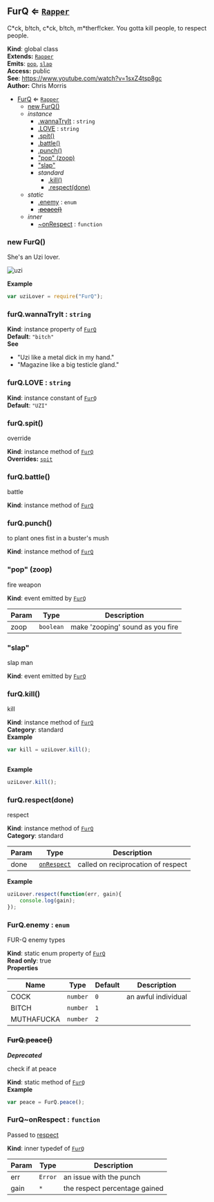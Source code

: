 <a name="FurQ"></a>
## FurQ ⇐ <code>[Rapper](#Rapper)</code>
C\*ck, b!tch, c\*ck, b!tch, m\*therf!cker. You gotta kill people, to respect people.

**Kind**: global class  
**Extends:** <code>[Rapper](#Rapper)</code>  
**Emits**: <code>[pop](#FurQ#event_pop)</code>, <code>[slap](#FurQ#event_slap)</code>  
**Access:** public  
**See**: https://www.youtube.com/watch?v=1sxZ4tsp8gc  
**Author:** Chris Morris  

* [FurQ](#FurQ) ⇐ <code>[Rapper](#Rapper)</code>
  * [new FurQ()](#new_FurQ_new)
  * _instance_
    * [.wannaTryIt](#FurQ#wannaTryIt) : <code>string</code>
    * [.LOVE](#FurQ#LOVE) : <code>string</code>
    * [.spit()](#FurQ#spit)
    * [.battle()](#Rapper#battle)
    * [.punch()](#FurQ#punch)
    * ["pop" (zoop)](#FurQ#event_pop)
    * ["slap"](#FurQ#event_slap)
    * _standard_
      * [.kill()](#FurQ#kill)
      * [.respect(done)](#FurQ#respect)
  * _static_
    * [.enemy](#FurQ.enemy) : <code>enum</code>
    * ~~[.peace()](#FurQ.peace)~~
  * _inner_
    * [~onRespect](#FurQ..onRespect) : <code>function</code>

<a name="new_FurQ_new"></a>
### new FurQ()
She's an Uzi lover. 

![uzi](https://sampleface.co.uk/wp-content/uploads/2013/07/fur-q-uzi-lover.png)

**Example**  
```js
var uziLover = require("FurQ");
```
<a name="FurQ#wannaTryIt"></a>
### furQ.wannaTryIt : <code>string</code>
**Kind**: instance property of <code>[FurQ](#FurQ)</code>  
**Default**: <code>&quot;bitch&quot;</code>  
**See**

- "Uzi like a metal dick in my hand."
- "Magazine like a big testicle gland."

<a name="FurQ#LOVE"></a>
### furQ.LOVE : <code>string</code>
**Kind**: instance constant of <code>[FurQ](#FurQ)</code>  
**Default**: <code>&quot;UZI&quot;</code>  
<a name="FurQ#spit"></a>
### furQ.spit()
override

**Kind**: instance method of <code>[FurQ](#FurQ)</code>  
**Overrides:** <code>[spit](#Rapper#spit)</code>  
<a name="Rapper#battle"></a>
### furQ.battle()
battle

**Kind**: instance method of <code>[FurQ](#FurQ)</code>  
<a name="FurQ#punch"></a>
### furQ.punch()
to plant ones fist in a buster's mush

**Kind**: instance method of <code>[FurQ](#FurQ)</code>  
<a name="FurQ#event_pop"></a>
### "pop" (zoop)
fire weapon

**Kind**: event emitted by <code>[FurQ](#FurQ)</code>  

| Param | Type | Description |
| --- | --- | --- |
| zoop | <code>boolean</code> | make 'zooping' sound as you fire |

<a name="FurQ#event_slap"></a>
### "slap"
slap man

**Kind**: event emitted by <code>[FurQ](#FurQ)</code>  
<a name="FurQ#kill"></a>
### furQ.kill()
kill

**Kind**: instance method of <code>[FurQ](#FurQ)</code>  
**Category**: standard  
**Example**  
```js
var kill = uziLover.kill();
    
```
**Example**  
```js
uziLover.kill();
```
<a name="FurQ#respect"></a>
### furQ.respect(done)
respect

**Kind**: instance method of <code>[FurQ](#FurQ)</code>  
**Category**: standard  

| Param | Type | Description |
| --- | --- | --- |
| done | <code>[onRespect](#FurQ..onRespect)</code> | called on reciprocation of respect |

**Example**  
```js
uziLover.respect(function(err, gain){
    console.log(gain);
});
```
<a name="FurQ.enemy"></a>
### FurQ.enemy : <code>enum</code>
FUR-Q enemy types

**Kind**: static enum property of <code>[FurQ](#FurQ)</code>  
**Read only**: true  
**Properties**

| Name | Type | Default | Description |
| --- | --- | --- | --- |
| COCK | <code>number</code> | <code>0</code> | an awful individual |
| BITCH | <code>number</code> | <code>1</code> |  |
| MUTHAFUCKA | <code>number</code> | <code>2</code> |  |

<a name="FurQ.peace"></a>
### ~~FurQ.peace()~~
***Deprecated***

check if at peace

**Kind**: static method of <code>[FurQ](#FurQ)</code>  
**Example**  
```js
var peace = FurQ.peace();
```
<a name="FurQ..onRespect"></a>
### FurQ~onRespect : <code>function</code>
Passed to [respect](#FurQ#respect)

**Kind**: inner typedef of <code>[FurQ](#FurQ)</code>  

| Param | Type | Description |
| --- | --- | --- |
| err | <code>Error</code> | an issue with the punch |
| gain | <code>\*</code> | the respect percentage gained |

